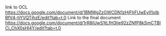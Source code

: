 link to OCL https://docs.google.com/document/d/1BMWgZzGWCDN1zHjFhFUwEylI1oIbBfV4-tjYVQTihzE/edit?tab=t.0
Link to  the final document https://docs.google.com/document/d/1rR8IUwS1tLfH3Ije92zZNfP8kSmCTBICj_ChX0sHl4Y/edit?tab=t.0
